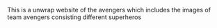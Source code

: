 This is a unwrap website of the avengers which includes the images of team avengers consisting different superheros
